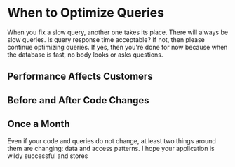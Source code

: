 # When to Optimize Queries

When you fix a slow query, another one takes its place. There will always be slow queries. Is query response time acceptable? If not, then please continue optimizing queries. If yes, then you're done for now because when the database is fast, no body looks or asks questions. 

## Performance Affects Customers

## Before and After Code Changes

## Once a Month

Even if your code and queries do not change, at least two things around them are changing: data and access patterns. I hope your application is wildy successful and stores 
